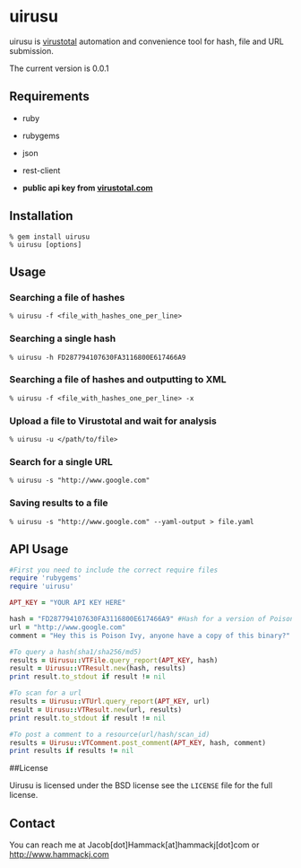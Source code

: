 # uirusu

uirusu is [virustotal](http://www.virustotal.com) automation and convenience tool for hash, file and URL submission.

The current version is 0.0.1

## Requirements

* ruby
* rubygems
* json
* rest-client

* **public api key from [virustotal.com](http://www.virustotal.com)**

## Installation

	% gem install uirusu
	% uirusu [options]

## Usage

### Searching a file of hashes

	% uirusu -f <file_with_hashes_one_per_line>

### Searching a single hash

	% uirusu -h FD287794107630FA3116800E617466A9

### Searching a file of hashes and outputting to XML
	% uirusu -f <file_with_hashes_one_per_line> -x

### Upload a file to Virustotal and wait for analysis
	% uirusu -u </path/to/file>

### Search for a single URL
	% uirusu -s "http://www.google.com"

### Saving results to a file
	% uirusu -s "http://www.google.com" --yaml-output > file.yaml


## API Usage
```ruby
#First you need to include the correct require files
require 'rubygems'
require 'uirusu'

APT_KEY = "YOUR API KEY HERE"

hash = "FD287794107630FA3116800E617466A9" #Hash for a version of Poison Ivy
url = "http://www.google.com"
comment = "Hey this is Poison Ivy, anyone have a copy of this binary?"

#To query a hash(sha1/sha256/md5)
results = Uirusu::VTFile.query_report(APT_KEY, hash)
result = Uirusu::VTResult.new(hash, results)
print result.to_stdout if result != nil

#To scan for a url
results = Uirusu::VTUrl.query_report(APT_KEY, url)
result = Uirusu::VTResult.new(url, results)
print result.to_stdout if result != nil

#To post a comment to a resource(url/hash/scan_id)
results = Uirusu::VTComment.post_comment(APT_KEY, hash, comment)
print results if results != nil
```

##License

Uirusu is licensed under the BSD license see the `LICENSE` file for the full license.

## Contact
You can reach me at Jacob[dot]Hammack[at]hammackj[dot]com or http://www.hammackj.com
